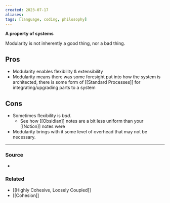 ```yaml
---
created: 2023-07-17
aliases: 
tags: [language, coding, philosophy]
---
```

**A property of systems**

Modularity is not inherently a good thing, nor a bad thing. 

## Pros
- Modularity enables flexibility & extensibility
- Modularity means there was some foresight put into how the system is architected, there is some form of [[Standard Processes]] for integrating/upgrading parts to a system

## Cons
- Sometimes flexibility is *bad*.
	- See how [[Obsidian]] notes are a bit less uniform than your [[Notion]] notes were
- Modularity brings with it some level of overhead that may not be necessary.

****
### Source
- 

### Related
- [[Highly Cohesive, Loosely Coupled]]
- [[Cohesion]]
 